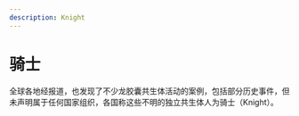 ```yaml
---
description: Knight
---
```


# 骑士

全球各地经报道，也发现了不少龙胶囊共生体活动的案例，包括部分历史事件，但未声明属于任何国家组织，各国称这些不明的独立共生体人为骑士（Knight）。
